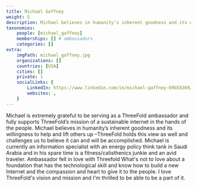 ```yaml
---
title: Michael Gaffney
weight: 5
description: Michael believes in humanity’s inherent goodness and its willingness to help and lift others up.
taxonomies:
    people: [michael_gaffney]
    memberships: [] # ambassadors
    categories: []
extra:
    imgPath: michael_gaffney.jpg
    organizations: []
    countries: [USA]
    cities: []
    private: 1
    socialLinks: {
        LinkedIn: https://www.linkedin.com/in/michael-gaffney-69b58369/,
        websites: ,
    }
---
```


Michael is extremely grateful to be serving as a ThreeFold ambassador and fully supports ThreeFold’s mission of a sustainable internet in the hands of the people. Michael believes in humanity’s inherent goodness and its willingness to help and lift others up –ThreeFold holds this view as well and challenges us to believe it can and will be accomplished. Michael is currently an information specialist with an energy policy think tank in Saudi Arabia and in his spare time is a fitness/calisthenics junkie and an avid traveler. Ambassador fell in love with Threefold What's not to love about a foundation that has the technological skill and know how to build a new Internet and the compassion and heart to give it to the people. I love ThreeFold's vision and mission and I'm thrilled to be able to be a part of it.
